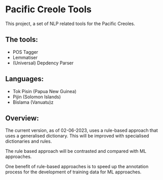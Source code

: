 # Pacific Creole Tools

This project, a set of NLP related tools for the Pacific Creoles. 

## The tools:
- POS Tagger
- Lemmatiser
- (Universal) Depdency Parser

## Languages:
- Tok Pisin (Papua New Guinea)
- Pijin (Solomon Islands)
- Bislama (Vanuatu)z


## Overview:

The current version, as of 02-06-2023, uses a rule-based approach that uses a generalised dictionary. This will be improved with specialised dictionaries and rules. 

The rule based approach will be contrasted and compared with ML approaches.

One benefit of rule-based approaches is to speed up the annotation process for the development of training data for ML approaches.
